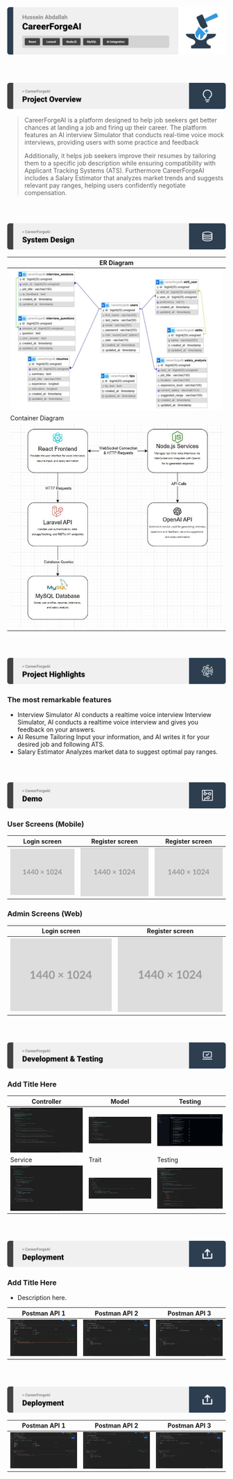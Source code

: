 <img src="./readme/title1.svg"/>

<br><br>

<!-- project overview -->
<img src="./readme/title2.svg"/>

> CareerForgeAI is a platform designed to help job seekers get better chances at landing a job and firing up their career. The platform features an AI interview Simulator that conducts real-time voice mock interviews, providing users with some practice and feedback
>
> Additionally, it helps job seekers improve their resumes by tailoring them to a specific job description while ensuring compatibility with Applicant Tracking Systems (ATS). Furthermore CareerForgeAI includes a Salary Estimator that analyzes market trends and suggests relevant pay ranges, helping users confidently negotiate compensation.

<br><br>

<!-- System Design -->
<img src="./readme/title3.svg"/>

<!-- ### HR Diagram -->

| ER Diagram                                      |
| ----------------------------------------------- |
| ![Landing](./readme/demo/ER-Diagram.jpg)        |
| Container Diagram                               |
| ![Landing](./readme/demo/container-diagram.jpg) |

<br><br>

<!-- Project Highlights -->
<img src="./readme/title4.svg"/>

### The most remarkable features

- Interview Simulator AI conducts a realtime voice interview Interview Simulator, AI conducts a realtime voice interview and gives you feedback on your answers.
- AI Resume Tailoring Input your information, and AI writes it for your desired job and following ATS.
- Salary Estimator Analyzes market data to suggest optimal pay ranges.

<br><br>

<!-- Demo -->
<img src="./readme/title5.svg"/>

### User Screens (Mobile)

| Login screen                            | Register screen                       | Register screen                       |
| --------------------------------------- | ------------------------------------- | ------------------------------------- |
| ![Landing](./readme/demo/1440x1024.png) | ![fsdaf](./readme/demo/1440x1024.png) | ![fsdaf](./readme/demo/1440x1024.png) |

### Admin Screens (Web)

| Login screen                            | Register screen                       |
| --------------------------------------- | ------------------------------------- |
| ![Landing](./readme/demo/1440x1024.png) | ![fsdaf](./readme/demo/1440x1024.png) |

<br><br>

<!-- Development & Testing -->
<img src="./readme/title6.svg"/>

### Add Title Here

| Controller                                      | Model                                    | Testing                                         |
| ----------------------------------------------- | ---------------------------------------- | ----------------------------------------------- |
| ![Landing](./readme/development/controller.jpg) | ![fsdaf](./readme/development/model.jpg) | ![fsdaf](./readme/development/tests.jpg)        |
| Service                                         | Trait                                    | Testing                                         |
| ![Landing](./readme/development/service.jpg)    | ![fsdaf](./readme/development/trait.jpg) | ![fsdaf](./readme/development/feature_test.jpg) |

<br><br>

<!-- AI-Powered APP -->
<img src="./readme/title7.svg"/>

### Add Title Here

- Description here.

| Postman API 1                             | Postman API 2                           | Postman API 3                           |
| ----------------------------------------- | --------------------------------------- | --------------------------------------- |
| ![Landing](./readme/postman/postman1.png) | ![fsdaf](./readme/postman/postman2.png) | ![fsdaf](./readme/postman/postman3.png) |

<br><br>

<!-- Deployment -->
<img src="./readme/title8.svg"/>

<!-- ### Add Title Here

- Description here. -->

| Postman API 1                             | Postman API 2                           | Postman API 3                           |
| ----------------------------------------- | --------------------------------------- | --------------------------------------- |
| ![Landing](./readme/postman/postman1.png) | ![fsdaf](./readme/postman/postman2.png) | ![fsdaf](./readme/postman/postman3.png) |

<br><br>
